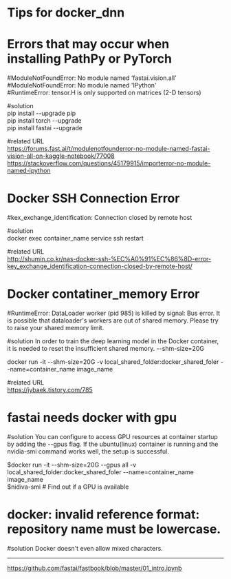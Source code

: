 # Tips for docker_dnn

# Errors that may occur when installing PathPy or PyTorch  

#ModuleNotFoundError: No module named ‘fastai.vision.all’  
#ModuleNotFoundError: No module named 'IPython'  
#RuntimeError: tensor.H is only supported on matrices (2-D tensors)  

#solution  
pip install --upgrade pip  
pip install torch --upgrade   
pip install fastai --upgrade  

#related URL  
https://forums.fast.ai/t/modulenotfounderror-no-module-named-fastai-vision-all-on-kaggle-notebook/77008
https://stackoverflow.com/questions/45179915/importerror-no-module-named-ipython

# Docker SSH Connection Error  

#kex_exchange_identification: Connection closed by remote host  

#solution  
docker exec container_name service ssh restart  

#related URL   
http://shumin.co.kr/nas-docker-ssh-%EC%A0%91%EC%86%8D-error-key_exchange_identification-connection-closed-by-remote-host/    

# Docker contatiner_memory Error  

#RuntimeError: DataLoader worker (pid 985) is killed by signal: Bus error. It is possible that dataloader's workers are out of shared memory. Please try to raise your shared memory limit.  

#solution
In order to train the deep learning model in the Docker container, it is needed to reset the insufficient shared memory.
--shm-size=20G

docker run -it --shm-size=20G -v local_shared_folder:docker_shared_foler --name=container_name image_name

#related URL  
https://jybaek.tistory.com/785  

# fastai needs docker with gpu  

#solution
You can configure to access GPU resources at container startup by adding the --gpus flag.
If the ubuntu(linux) container is running and the nvidia-smi command works well, the setup is successful.

$docker run -it --shm-size=20G --gpus all -v local_shared_folder:docker_shared_foler --name=container_name image_name  
$nidiva-smi  # Find out if a GPU is available

# docker: invalid reference format: repository name must be lowercase.

#solution
Docker doesn't even allow mixed characters.

------------

https://github.com/fastai/fastbook/blob/master/01_intro.ipynb
